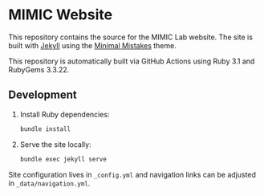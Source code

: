 # MIMIC Website

This repository contains the source for the MIMIC Lab website. The site is built with [Jekyll](https://jekyllrb.com/) using the [Minimal Mistakes](https://github.com/mmistakes/minimal-mistakes) theme.



This repository is automatically built via GitHub Actions using Ruby 3.1 and RubyGems 3.3.22.

## Development

1. Install Ruby dependencies:
   ```bash
   bundle install
   ```
2. Serve the site locally:
   ```bash
   bundle exec jekyll serve
   ```

Site configuration lives in `_config.yml` and navigation links can be adjusted in `_data/navigation.yml`.


